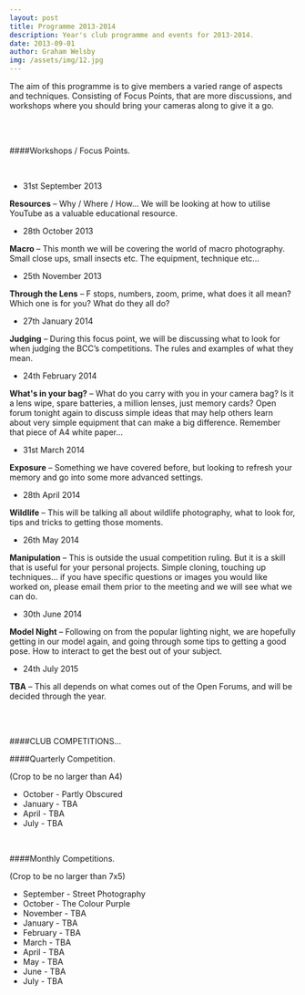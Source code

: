 ```yaml
---
layout: post
title: Programme 2013-2014
description: Year's club programme and events for 2013-2014.
date: 2013-09-01
author: Graham Welsby
img: /assets/img/12.jpg
---
```


The aim of this programme is to give members a varied range of aspects and techniques.  Consisting of Focus Points, that are more discussions, and workshops where you should bring your cameras along to give it a go.

 
<br><br>

####Workshops / Focus Points.

<br>



* 31st September 2013

<b>Resources</b> – Why / Where / How… We will be looking at how to utilise YouTube as a valuable educational resource.

* 28th October 2013

<b>Macro</b> – This month we will be covering the world of macro photography. Small close ups, small insects etc. The equipment, technique etc…

* 25th November 2013

<b>Through the Lens</b> – F stops, numbers, zoom, prime, what does it all mean? Which one is for you? What do they all do?

* 27th January 2014

<b>Judging</b> – During this focus point, we will be discussing what to look for when judging the BCC’s competitions. The rules and examples of what they mean.

* 24th February 2014

<b>What's in your bag?</b> – What do you carry with you in your camera bag? Is it a lens wipe, spare batteries, a million lenses, just memory cards? Open forum tonight again to discuss simple ideas that may help others learn about very simple equipment that can make a big difference. Remember that piece of A4 white paper…

* 31st March 2014

<b>Exposure</b> – Something we have covered before, but looking to refresh your memory and go into some more advanced settings.

* 28th April 2014

<b>Wildlife</b> – This will be talking all about wildlife photography, what to look for, tips and tricks to getting those moments.

* 26th May 2014

<b>Manipulation</b> – This is outside the usual competition ruling. But it is a skill that is useful for your personal projects. Simple cloning, touching up techniques… if you have specific questions or images you would like worked on, please email them prior to the meeting and we will see what we can do.

* 30th June 2014

<b>Model Night</b> – Following on from the popular lighting night, we are hopefully getting in our model again, and going through some tips to getting a good pose. How to interact to get the best out of your subject.

* 24th July 2015

<b>TBA</b> – This all depends on what comes out of the Open Forums, and will be decided through the year.

<br>
<br>




####CLUB COMPETITIONS...
<br>

####Quarterly Competition.

(Crop to be no larger than A4)

<ul>
	<li>October - Partly Obscured</li>
	<li>January - TBA</li>
	<li>April - TBA</li>
	<li>July - TBA</li>
</ul>

<br>

####Monthly Competitions.

(Crop to be no larger than 7x5)

<ul>
	<li>September - Street Photography</li>
	<li>October - The Colour Purple</li>
	<li>November - TBA</li>
	<li>January - TBA</li>
	<li>February - TBA</li>
	<li>March - TBA</li>
	<li>April - TBA</li>
	<li>May - TBA</li>
	<li>June - TBA</li>
	<li>July - TBA</li>
</ul>
